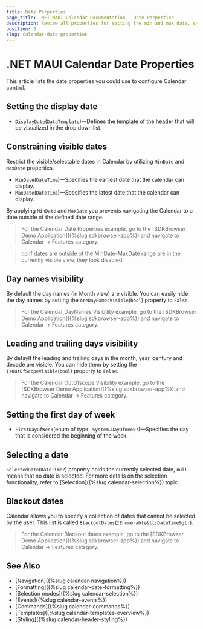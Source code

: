 ```yaml
---
title: Date Porperties
page_title: .NET MAUI Calendar Documentation - Date Porperties
description: Review all properties for setting the min and max date, selected date and display date of the Telerik Calendar for .NET MAUI control.
position: 3
slug: calendar-date-properties
---
```


# .NET MAUI Calendar Date Properties

This article lists the date properties you could use to configure Calendar control.

## Setting the display date

* `DisplayDate`(`DataTemplate`)&mdash;Defines the template of the header that will be visualized in the drop down list.

## Constraining visible dates

Restrict the visible/selectable dates in Calendar by utilizing `MinDate` and `MaxDate` properties.

* `MinDate`(`DateTime`)&mdash;Specifies the earliest date that the calendar can display.
* `MaxDate`(`DateTime`)&mdash;Specifies the latest date that the calendar can display.

By applying `MinDate` and `MaxDate` you prevents navigating the Calendar to a date outside of the defined date range.

<snippet id='calendar-date-properties'/>

> For the Calendar Date Properties example, go to the [SDKBrowser Demo Application]({%slug sdkbrowser-app%}) and navigate to Calendar -> Features category.

>tip If dates are outside of the MinDate-MaxDate range are in the currently visible view, they look disabled.

## Day names visibility

By default the day names (in Month view) are visible. You can easily hide the day names by setting the `AreDayNamesVisible`(`bool`) property to `False`.

<snippet id='calendar-daynames-visibility'/>

> For the Calendar DayNames Visibility example, go to the [SDKBrowser Demo Application]({%slug sdkbrowser-app%}) and navigate to Calendar -> Features category.

## Leading and trailing days visibility

By defaylt the leading and trailing days in the month, year, century and decade are visible. You can hide them by setting the `IsOutOfScopeVisible`(`bool`) property to `False`.

<snippet id='calendar-outofscope-visibility'/>

> For the Calendar OutOfscope Visibility example, go to the [SDKBrowser Demo Application]({%slug sdkbrowser-app%}) and navigate to Calendar -> Features category.

## Setting the first day of week

 * `FirstDayOfWeek`(enum of type ` System.DayOfWeek?`)&mdash;Specifies the day that is considered the beginning of the week.

<snippet id='calendar-culture'/>

## Selecting a date

`SelectedDate`(`DateTime?`) property holds the currently selected date, `null` means that no date is selected. For more details on the selection functionality, refer to [Selection]({%slug calendar-selection%}) topic.

## Blackout dates

Calendar allows you to specify a collection of dates that cannot be selected by the user. This list is called `BlackoutDates`(`IEnumerable&lt;DateTime&gt;`).

<snippet id='calendar-blackout-dates'/>

> For the Calendar Blackout dates example, go to the [SDKBrowser Demo Application]({%slug sdkbrowser-app%}) and navigate to Calendar -> Features category.

## See Also

- [Navigation]({%slug calendar-navigation%})
- [Formatting]({%slug calendar-date-formatting%})
- [Selection modes]({%slug calendar-selection%}) 
- [Events]({%slug calendar-events%})
- [Commands]({%slug calendar-commands%})
- [Templates]({%slug calendar-templates-overview%})
- [Styling]({%slug calendar-header-styling%})